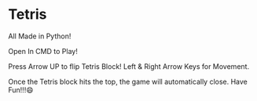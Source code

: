 # Tetris
All Made in Python!

Open In CMD to Play! 

Press Arrow UP to flip Tetris Block!
Left & Right Arrow Keys for Movement.

Once the Tetris block hits the top, the game will automatically close.
Have Fun!!!😄
